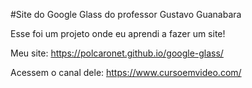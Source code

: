 #Site do Google Glass do professor Gustavo Guanabara

Esse foi um projeto onde eu aprendi a fazer um site!

 Meu site: https://polcaronet.github.io/google-glass/

 Acessem o canal dele: https://www.cursoemvideo.com/


